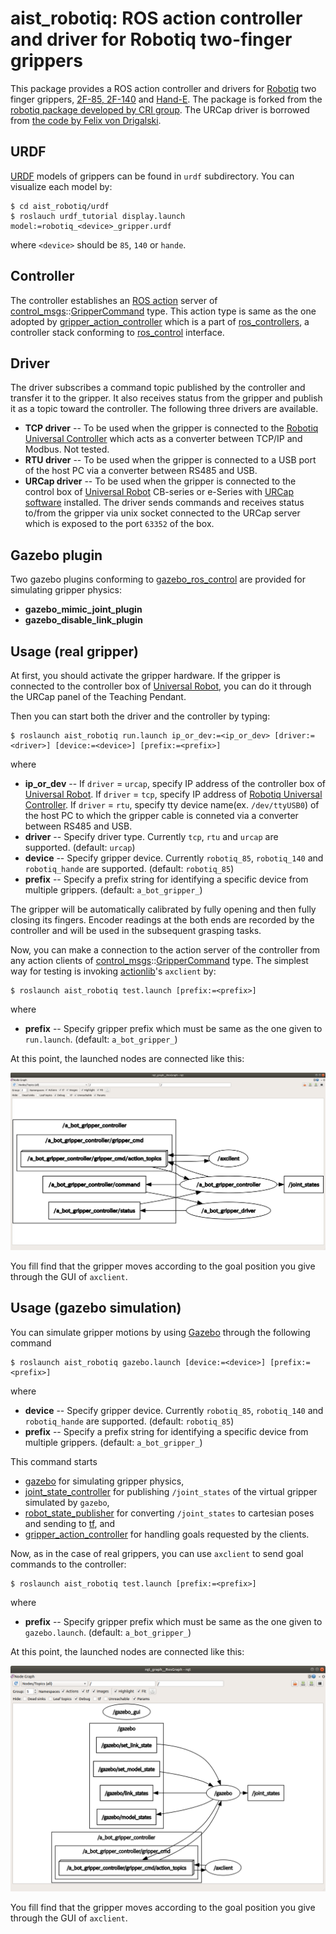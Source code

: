aist_robotiq: ROS action controller and driver for Robotiq two-finger grippers
==================================================

This package provides a ROS action controller and drivers for [Robotiq](https://robotiq.com) two finger grippers, [2F-85, 2F-140](https://robotiq.com/products/2f85-140-adaptive-robot-gripper) and [Hand-E](https://robotiq.com/products/hand-e-adaptive-robot-gripper). The package is forked from the [robotiq package developed by CRI group](https://github.com/crigroup/robotiq). The URCap driver is borrowed from [the code by Felix von Drigalski](https://gist.github.com/felixvd/d538cad3150e9cac28dae0a3132701cf).

## URDF

[URDF](http://wiki.ros.org/urdf) models of grippers can be found in `urdf` subdirectory. You can visualize each model by:

```
$ cd aist_robotiq/urdf
$ roslauch urdf_tutorial display.launch model:=robotiq_<device>_gripper.urdf
```

where `<device>` should be `85`, `140` or `hande`.

## Controller

The controller establishes an [ROS action](http://wiki.ros.org/actionlib) server of [control_msgs](http://wiki.ros.org/control_msgs)::[GripperCommand](http://docs.ros.org/en/api/control_msgs/html/action/GripperCommand.html) type. This action type is same as the one adopted by [gripper_action_controller](http://wiki.ros.org/gripper_action_controller) which is a part of [ros_controllers](http://wiki.ros.org/ros_controllers), a controller stack conforming to [ros_control](http://wiki.ros.org/ros_control) interface.

## Driver
The driver subscribes a command topic published by the controller and transfer it to the gripper. It also receives status from the gripper and publish it as a topic toward the controller. The following three drivers are available.

- **TCP driver** -- To be used when the gripper is connected to the [Robotiq Universal Controller](https://assets.robotiq.com/website-assets/support_documents/document/online/Controller_UserManual_HTML5_20181120.zip/Controller_UserManual_HTML5/Default.htm) which acts as a converter between TCP/IP and Modbus. Not tested.
- **RTU driver** -- To be used when the gripper is connected to a USB port of the host PC via a converter between RS485 and USB.
- **URCap driver** -- To be used when the gripper is connected to the control box of [Universal Robot](https://www.universal-robots.com) CB-series or e-Series with [URCap software](https://robotiq.com/support) installed. The driver sends commands and receives status to/from the gripper via unix socket connected to the URCap server which is exposed to the port `63352` of the box.

## Gazebo plugin

Two gazebo plugins conforming to [gazebo_ros_control](http://gazebosim.org/tutorials/?tut=ros_control) are provided for simulating gripper physics:

- **gazebo_mimic_joint_plugin**
- **gazebo_disable_link_plugin**


## Usage (real gripper)
At first, you should activate the gripper hardware. If the gripper is connected to the controller box of [Universal Robot](https://www.universal-robots.com), you can do it through the URCap panel of the Teaching Pendant.

Then you can start both the driver and the controller by typing:
```shell
$ roslaunch aist_robotiq run.launch ip_or_dev:=<ip_or_dev> [driver:=<driver>] [device:=<device>] [prefix:=<prefix>]
```
where
- **ip_or_dev** -- If `driver` = `urcap`, specify IP address of the controller box of [Universal Robot](https://www.universal-robots.com). If `driver` = `tcp`, specify IP address of [Robotiq Universal Controller](https://assets.robotiq.com/website-assets/support_documents/document/online/Controller_UserManual_HTML5_20181120.zip/Controller_UserManual_HTML5/Default.htm).
If `driver` = `rtu`, specify tty device name(ex. `/dev/ttyUSB0`) of the host PC to which the gripper cable is conneted via a converter between RS485 and USB.
- **driver** -- Specify driver type. Currently `tcp`, `rtu` and `urcap` are supported. (default: `urcap`)
- **device** -- Specify gripper device. Currently `robotiq_85`, `robotiq_140` and `robotiq_hande` are supported. (default: `robotiq_85`)
- **prefix** -- Specify a prefix string for identifying a specific device from multiple grippers. (default: `a_bot_gripper_`)

The gripper will be automatically calibrated by fully opening and then fully closing its fingers. Encoder readings at the both ends are recorded by the controller and will be used in the subsequent grasping tasks.

Now, you can make a connection to the action server of the controller from any action clients of [control_msgs](http://wiki.ros.org/control_msgs)::[GripperCommand](http://docs.ros.org/en/api/control_msgs/html/action/GripperCommand.html) type. The simplest way for testing is invoking [actionlib](http://wiki.ros.org/actionlib)'s `axclient` by:
```
$ roslaunch aist_robotiq test.launch [prefix:=<prefix>]
```
where
- **prefix** -- Specify gripper prefix which must be same as the one given to `run.launch`. (default: `a_bot_gripper_`)

At this point, the launched nodes are connected like this:

![real_graph](docs/real_graph.png)

You fill find that the gripper moves according to the goal position you give through the GUI of `axclient`.

## Usage (gazebo simulation)

You can simulate gripper motions by using [Gazebo](http://gazebosim.org/) through the following command
```
$ roslaunch aist_robotiq gazebo.launch [device:=<device>] [prefix:=<prefix>]
```
where
- **device** -- Specify gripper device. Currently `robotiq_85`, `robotiq_140` and `robotiq_hande` are supported. (default: `robotiq_85`)
- **prefix** -- Specify a prefix string for identifying a specific device from multiple grippers. (default: `a_bot_gripper_`)

This command starts

- [gazebo](http://gazebosim.org/) for simulating gripper physics,
- [joint_state_controller](http://wiki.ros.org/joint_state_controller) for publishing `/joint_states` of the virtual gripper simulated by `gazebo`,
- [robot_state_publisher](http://wiki.ros.org/robot_state_publisher) for converting `/joint_states` to cartesian poses and sending to [tf](https://wiki.ros.org/tf2), and
- [gripper_action_controller](http://wiki.ros.org/gripper_action_controller) for handling goals requested by the clients.

Now, as in the case of real grippers, you can use `axclient` to send goal commands to the controller:
```
$ roslaunch aist_robotiq test.launch [prefix:=<prefix>]
```
where
- **prefix** -- Specify gripper prefix which must be same as the one given to `gazebo.launch`. (default: `a_bot_gripper_`)

At this point, the launched nodes are connected like this:

![gazebo_graph](docs/gazebo_graph.png)

You fill find that the gripper moves according to the goal position you give through the GUI of `axclient`.
